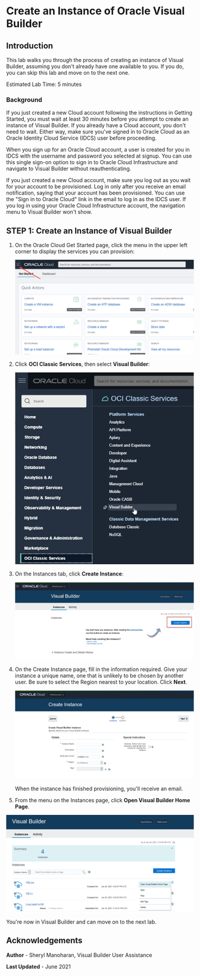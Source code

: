 # Create an Instance of Oracle Visual Builder  

## Introduction

This lab walks you through the process of creating an instance of Visual Builder, assuming you don't already have one available to you.  If you do, you can skip this lab and move on to the next one.

Estimated Lab Time:  5 minutes

### Background

If you just created a new Cloud account following the instructions in Getting Started, you must wait at least 30 minutes before you attempt to create an instance of Visual Builder. If you already have a Cloud account, you don't need to wait. Either way, make sure you've signed in to Oracle Cloud as an Oracle Identity Cloud Service (IDCS) user before proceeding.

When you sign up for an Oracle Cloud account, a user is created for you in IDCS with the username and password you selected at signup. You can use this single sign-on option to sign in to Oracle Cloud Infrastructure and navigate to Visual Builder without reauthenticating.

If you just created a new Cloud account, make sure you log out as you wait for your account to be provisioned. Log in only after you receive an email notification, saying that your account has been provisioned. You can use the "Sign in to Oracle Cloud" link in the email to log in as the IDCS user. If you log in using your Oracle Cloud Infrastructure account, the navigation menu to Visual Builder won't show.

## **STEP 1**: Create an Instance of Visual Builder

1.  On the Oracle Cloud Get Started page, click the menu in the upper left corner to display the services you can provision:

    ![](./images/hamburger.png)

2.  Click **OCI Classic Services**, then select **Visual Builder**:

    ![](./images/platform.png)

3.  On the Instances tab, click **Create Instance**:

    ![](./images/create_instance.png)


4.  On the Create Instance page, fill in the information required.  Give your instance a unique name, one that is unlikely to be chosen by another user.  Be sure to select the Region nearest to your location.  Click **Next**.

    ![](./images/detail.png)

    When the instance has finished provisioning, you'll receive an email.  

5. From the menu on the Instances page, click **Open Visual Builder Home Page**.

  ![](./images/open.png)

  You're now in Visual Builder and can move on to the next lab.

## Acknowledgements
**Author** - Sheryl Manoharan, Visual Builder User Assistance

**Last Updated** - June 2021

